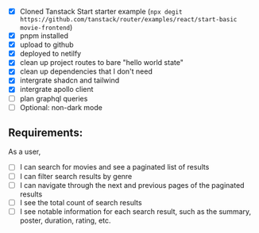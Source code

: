 - [x] Cloned Tanstack Start starter example (`npx degit https://github.com/tanstack/router/examples/react/start-basic movie-frontend`)
- [x] pnpm installed
- [x] upload to github
- [x] deployed to netilfy
- [x] clean up project routes to bare "hello world state"
- [x] clean up dependencies that I don't need
- [x] intergrate shadcn and tailwind
- [x] intergrate apollo client
- [ ] plan graphql queries
- [ ] Optional: non-dark mode

## Requirements:

As a user,

- [ ] I can search for movies and see a paginated list of results
- [ ] I can filter search results by genre
- [ ] I can navigate through the next and previous pages of the paginated results
- [ ] I see the total count of search results
- [ ] I see notable information for each search result, such as the summary, poster, duration, rating, etc.
